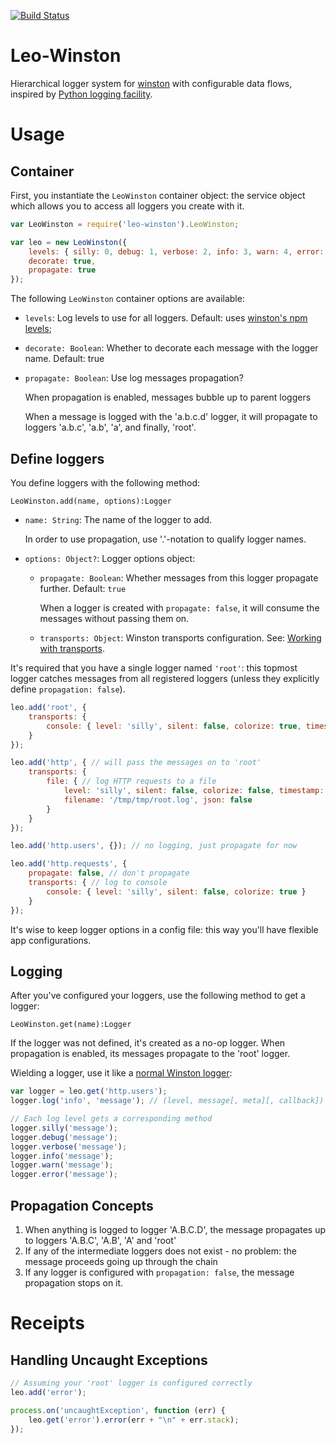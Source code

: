 [![Build Status](https://travis-ci.org/kolypto/nodejs-leo-winston.png?branch=master)](https://travis-ci.org/kolypto/nodejs-leo-winston)

Leo-Winston
===========

Hierarchical logger system for [winston](https://github.com/flatiron/winston)
with configurable data flows, inspired by
[Python logging facility](http://docs.python.org/2/library/logging.html).






Usage
=====

Container
---------

First, you instantiate the `LeoWinston` container object: the service object which allows you to access all loggers
you create with it.

```js
var LeoWinston = require('leo-winston').LeoWinston;

var leo = new LeoWinston({
    levels: { silly: 0, debug: 1, verbose: 2, info: 3, warn: 4, error: 5 },
    decorate: true,
    propagate: true
});
```

The following `LeoWinston` container options are available:

* `levels`: Log levels to use for all loggers.
    Default: uses [winston's npm levels](https://github.com/flatiron/winston/blob/master/lib/winston/config/npm-config.js);
* `decorate: Boolean`: Whether to decorate each message with the logger name. Default: true
* `propagate: Boolean`: Use log messages propagation?

    When propagation is enabled, messages bubble up to parent loggers

    When a message is logged with the 'a.b.c.d' logger, it will propagate to loggers 'a.b.c', 'a.b', 'a', and finally, 'root'.



Define loggers
--------------

You define loggers with the following method:

`LeoWinston.add(name, options):Logger`

* `name: String`: The name of the logger to add.

    In order to use propagation, use '.'-notation to qualify logger names.

* `options: Object?`: Logger options object:

    * `propagate: Boolean`: Whether messages from this logger propagate further. Default: `true`

        When a logger is created with `propagate: false`, it will consume the messages without passing them on.

    * `transports: Object`: Winston transports configuration. See: [Working with transports](https://github.com/flatiron/winston#working-with-transports).

It's required that you have a single logger named `'root'`: this topmost logger catches messages from all registered
loggers (unless they explicitly define `propagation: false`).

```js
leo.add('root', {
    transports: {
        console: { level: 'silly', silent: false, colorize: true, timestamp: true }
    }
});

leo.add('http', { // will pass the messages on to 'root'
    transports: {
        file: { // log HTTP requests to a file
            level: 'silly', silent: false, colorize: false, timestamp: true,
            filename: '/tmp/tmp/root.log', json: false
        }
    }
});

leo.add('http.users', {}); // no logging, just propagate for now

leo.add('http.requests', {
    propagate: false, // don't propagate
    transports: { // log to console
        console: { level: 'silly', silent: false, colorize: true }
    }
});
```

It's wise to keep logger options in a config file: this way you'll have flexible app configurations.



Logging
-------

After you've configured your loggers, use the following method to get a logger:

`LeoWinston.get(name):Logger`

If the logger was not defined, it's created as a no-op logger.
When propagation is enabled, its messages propagate to the 'root' logger.

Wielding a logger, use it like a [normal Winston logger](https://github.com/flatiron/winston#logging):

```js
var logger = leo.get('http.users');
logger.log('info', 'message'); // (level, message[, meta][, callback])

// Each log level gets a corresponding method
logger.silly('message');
logger.debug('message');
logger.verbose('message');
logger.info('message');
logger.warn('message');
logger.error('message');
```


Propagation Concepts
--------------------

1. When anything is logged to logger 'A.B.C.D', the message propagates up to loggers 'A.B.C', 'A.B', 'A' and 'root'
2. If any of the intermediate loggers does not exist - no problem: the message proceeds going up through the chain
2. If any logger is configured with `propagation: false`, the message propagation stops on it.





Receipts
========

Handling Uncaught Exceptions
----------------------------

```js
// Assuming your 'root' logger is configured correctly
leo.add('error');

process.on('uncaughtException', function (err) {
    leo.get('error').error(err + "\n" + err.stack);
});
```
